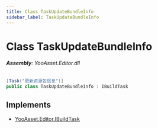 ```yaml
---
title: Class TaskUpdateBundleInfo
sidebar_label: TaskUpdateBundleInfo
---
```

# Class TaskUpdateBundleInfo


###### **Assembly**: YooAsset.Editor.dll

```csharp title="Declaration"
[Task("更新资源包信息")]
public class TaskUpdateBundleInfo : IBuildTask
```

## Implements

* [YooAsset.Editor.IBuildTask](../YooAsset.Editor/IBuildTask.md)
